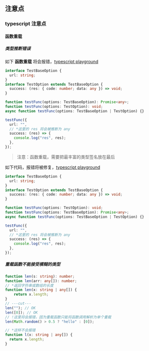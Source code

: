 ## 注意点

### typescript 注意点

#### 函数重载

##### 类型推断错误

如下 **函数重载** 将会报错，[typescript playground](https://www.typescriptlang.org/play?#code/JYOwLgpgTgZghgYwgAgCoQM5gEJwxAeQAcxgB7EZAbwChlkBXKAGwC5kspQBzAbhoC+NUJFiIU6LMVIVkEAB6QQAEwxpMOPIRLlKtehgYIkGDOwAUUTOyrIEZZRHYgGAWwBG0XsmVwwcdjgQAE9kAQBKZABeAD5kADcyYGV+IRoYBhAEGUpILAAxTIRzMh0KM3UsXHxpXXD2AAUoMldgfAAeIOCY-gysnOQ8sEKskrKQCskwWop6hKSUmho8YKzkPuzdQY0R4siqNKHd831GFnYAIguAGjoOIxMKy0xI2Oo7+nsJsmYIADpmGRuOYLlYMDdkGDwvx6AJbhFeEA)

```ts
interface TestBaseOption {
  url: string;
}
interface TestOption extends TestBaseOption {
  success: (res: { code: number; data: any }) => void;
}

function testFunc(options: TestBaseOption): Promise<any>;
function testFunc(options: TestOption): void;
async function testFunc(options: TestBaseOption | TestOption) {}

testFunc({
  url: "",
  // *这里的 res 将会被推断为 any 
  success: (res) => {
    console.log("res", res);
  },
});
```

> 注意：函数重载，需要把最丰富的类型签名放在最后

如下代码，报错将被修复，[typescript playground](https://www.typescriptlang.org/play?#code/JYOwLgpgTgZghgYwgAgCoQM5gEJwxAeQAcxgB7EZAbwChlkBXKAGwC5kspQBzAbhoC+NUJFiIU6LMVIVkEAB6QQAEwxpMOPIRLlKtehgYIkGDOwAUUTOyrIEZZRHYgGAWwBG0XsmVwwcdjgQAE9kAQBKZABeAD5kADcyYGV+IRoYBhAEGUpILAAxTIRzMh0KM3UpMpBw9kTk-gysnOQ8sEKskuqKyU18aV1a5AAFKDJXYHwAHiDgmP4aPGCs5Cbs3VaNDuLIqjS27fN9RhZ2ACIzgBo6DiMTCstMSNjqG-p7EAwyZggAOmYyNxzGcrBgrshQeF+PQBNcIrwgA)

```ts
interface TestBaseOption {
  url: string;
}
interface TestOption extends TestBaseOption {
  success: (res: { code: number; data: any }) => void;
}

function testFunc(options: TestOption): void;
function testFunc(options: TestBaseOption): Promise<any>;
async function testFunc(options: TestBaseOption | TestOption) {}

testFunc({
  url: "",
  // *这里的 res 将会被推断为 any 
  success: (res) => {
    console.log("res", res);
  },
});
```

##### 重载函数不能接受模糊的类型

```ts
function len(s: string): number;
function len(arr: any[]): number;
// *返回字符串或数组的长度
function len(x: string | any[]) {
    return x.length;
}
// ---cut---
len(""); // OK
len([0]); // OK
// !这里将会报错，因为重载函数只能将函数调用解析为单个重载
len(Math.random() > 0.5 ? "hello" : [0]);

// *这样不会报错
function l(x: string | any[]) {
  return x.length;
}
```